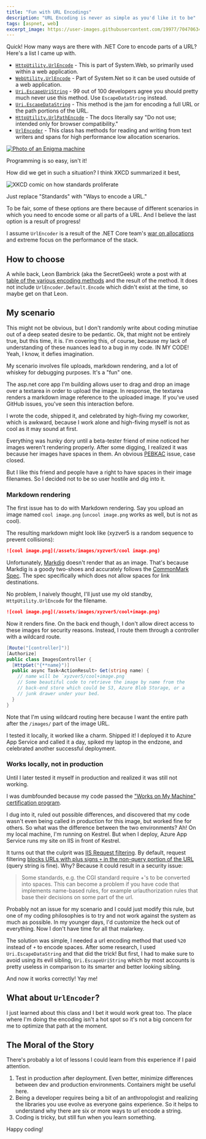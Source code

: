 ```yaml
---
title: "Fun with URL Encodings"
description: "URL Encoding is never as simple as you'd like it to be"
tags: [aspnet, web]
excerpt_image: https://user-images.githubusercontent.com/19977/70470634-5278b580-1a80-11ea-81d1-f0c41a392071.jpg
---
```


Quick! How many ways are there with .NET Core to encode parts of a URL? Here's a list I came up with.

* [`HttpUtility.UrlEncode`](https://docs.microsoft.com/en-us/dotnet/api/system.web.httputility.urlencode?view=netcore-3.0) - This is part of System.Web, so primarily used within a web application.
* [`WebUtility.UrlEncode`](https://docs.microsoft.com/en-us/dotnet/api/system.net.webutility.urlencode?view=netcore-3.0#System_Net_WebUtility_UrlEncode_System_String_) - Part of System.Net so it can be used outside of a web application.
* [`Uri.EscapeUriString`](https://docs.microsoft.com/en-us/dotnet/api/system.uri.escapeuristring?view=netcore-3.0) - 99 out of 100 developers agree you should pretty much never use this method. Use `EscapeDataString` instead.
* [`Uri.EscapeDataString`](https://docs.microsoft.com/en-us/dotnet/api/system.uri.escapedatastring?view=netcore-3.0) - This method is the jam for encoding a full URL or the path portions of the URL.
* [`HttpUtility.UrlPathEncode`](https://docs.microsoft.com/en-us/dotnet/api/system.web.httputility.urlpathencode?view=netcore-3.0) - The docs literally say "Do not use; intended only for browser compatibility."
* [`UrlEncoder`](https://docs.microsoft.com/en-us/dotnet/api/system.text.encodings.web.urlencoder?view=netcore-3.0) - This class has methods for reading and writing from text writers and spans for high performance low allocation scenarios.

[![Photo of an Enigma machine](https://user-images.githubusercontent.com/19977/70470634-5278b580-1a80-11ea-81d1-f0c41a392071.jpg "Enigma machine - CC BY 2.0")](https://www.flickr.com/photos/manunimaths/44960892745)

Programming is so easy, isn't it!

How did we get in such a situation? I think XKCD summarized it best,

![XKCD comic on how standards proliferate](https://imgs.xkcd.com/comics/standards.png "Standards by XKCD - CC BY-NC 2.5")

Just replace "Standards" with "Ways to encode a URL."

To be fair, some of these options are there because of different scenarios in which you need to encode some or all parts of a URL. And I believe the last option is a result of progress!

I assume `UrlEncoder` is a result of the .NET Core team's [war on allocations](https://devblogs.microsoft.com/dotnet/performance-improvements-in-net-core/) and extreme focus on the performance of the stack.

## How to choose

A while back, Leon Bambrick (aka the SecretGeek) wrote a post with at [table of the various encoding methods](http://www.secretgeek.net/uri_enconding) and the result of the method. It does not include `UrlEncoder.Default.Encode` which didn't exist at the time, so maybe get on that Leon.

## My scenario

This might not be obvious, but I don't randomly write about coding minutiae out of a deep seated desire to be pedantic. Ok, that might not be entirely true, but this time, it is. I'm covering this, of course, because my lack of understanding of these nuances lead to a bug in my code. IN MY CODE! Yeah, I know, it defies imagination.

My scenario involves file uploads, markdown rendering, and a lot of whiskey for debugging purposes. It's a "fun" one.

The asp.net core app I'm building allows user to drag and drop an image over a textarea in order to upload the image. In response, the textarea renders a markdown image reference to the uploaded image. If you've used GitHub issues, you've seen this interaction before.

I wrote the code, shipped it, and celebrated by high-fiving my coworker, which is awkward, because I work alone and high-fiving myself is not as cool as it may sound at first.

Everything was hunky dory until a beta-tester friend of mine noticed her images weren't rendering properly. After some digging, I realized it was because her images have spaces in them. An obvious [PEBKAC](https://www.computerhope.com/jargon/p/pebkac.htm) issue, case closed.

But I like this friend and people have a right to have spaces in their image filenames. So I decided not to be so user hostile and dig into it.

### Markdown rendering

The first issue has to do with Markdown rendering. Say you upload an image named `cool image.png` (`uncool image.png` works as well, but is not as cool).

The resulting markdown might look like (xyzver5 is a random sequence to prevent collisions):

```md
![cool image.png](/assets/images/xyzver5/cool image.png)
```

Unfortunately, [Markdig](https://github.com/lunet-io/markdig) doesn't render that as an image. That's because Markdig is a goody two-shoes and accurately follows the [CommonMark Spec](https://spec.commonmark.org/0.28/#link-destination). The spec specifically which does not allow spaces for link destinations.

No problem, I naively thought, I'll just use my old standby, `HttpUtility.UrlEncode` for the filename.

```md
![cool image.png](/assets/images/xyzver5/cool+image.png)
```

Now it renders fine. On the back end though, I don't allow direct access to these images for security reasons. Instead, I route them through a controller with a wildcard route.

```cs
[Route("[controller]")]
[Authorize]
public class ImagesController {
  [HttpGet("{**name}")]
  public async Task<ActionResult> Get(string name) {
    // name will be `xyzver5/cool+image.png`
    // Some beautiful code to retrieve the image by name from the
    // back-end store which could be S3, Azure Blob Storage, or a
    // junk drawer under your bed.
  }
}
```

Note that I'm using wildcard routing here because I want the entire path after the `/images/` part of the image URL.

I tested it locally, it worked like a charm. Shipped it! I deployed it to Azure App Service and called it a day, spiked my laptop in the endzone, and celebrated another successful deployment.

### Works locally, not in production

Until I later tested it myself in production and realized it was still not working.

I was dumbfounded because my code passed the ["Works on My Machine" certification program](https://blog.codinghorror.com/the-works-on-my-machine-certification-program/).

I dug into it, ruled out possible differences, and discovered that my code wasn't even being called in production for this image, but worked fine for others. So what was the difference between the two environments? Ah! On my local machine, I'm running on Kestrel. But when I deploy, Azure App Service runs my site on IIS in front of Kestrel.

It turns out that the culprit was [IIS Request filtering](https://docs.microsoft.com/en-us/iis/configuration/system.webserver/security/requestfiltering/). By default, request filtering [blocks URLs with plus signs `+` in the non-query portion of the URL](https://blogs.iis.net/thomad/iis7-rejecting-urls-containing) (query string is fine). Why? Because it could result in a security issue:

> Some standards, e.g. the CGI standard require +'s to be converted into spaces. This can become a problem if you have code that implements name-based rules, for example urlauthorization rules that base their decisions on some part of the url.

Probably not an issue for my scenario and I could just modify this rule, but one of my coding philosophies is to try and not work against the system as much as possible. In my younger days, I'd customize the heck out of everything. Now I don't have time for all that malarkey.

The solution was simple, I needed a url encoding method that used `%20` instead of `+` to encode spaces. After some research, I used `Uri.EscapeDataString` and that did the trick! But first, I had to make sure to avoid using its evil sibling, `Uri.EscapeUriString` which by most accounts is pretty useless in comparison to its smarter and better looking sibling.

And now it works correctly! Yay me!

## What about `UrlEncoder`?

I just learned about this class and I bet it would work great too. The place where I'm doing the encoding isn't a hot spot so it's not a big concern for me to optimize that path at the moment.

## The Moral of the Story

There's probably a lot of lessons I could learn from this experience if I paid attention.

1. Test in production after deployment. Even better, minimize differences between dev and production environments. Containers might be useful here.
2. Being a developer requires being a bit of an anthropologist and realizing the libraries you use evolve as everyone gains experience. So it helps to understand why there are six or more ways to url encode a string.
3. Coding is tricky, but still fun when you learn something.

Happy coding!
